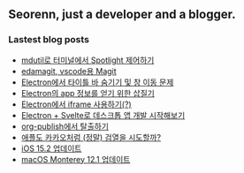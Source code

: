 ## Seorenn, just a developer and a blogger.

### Lastest blog posts

<!-- BLOG-POST-LIST:START -->
- [mdutil로 터미널에서 Spotlight 제어하기](https://seorenn.tistory.com/217)
- [edamagit, vscode용 Magit](https://seorenn.tistory.com/225)
- [Electron에서 타이틀 바 숨기기 및 창 이동 문제](https://seorenn.tistory.com/221)
- [Electron의 app 정보를 얻기 위한 삽질기](https://seorenn.tistory.com/220)
- [Electron에서 iframe 사용하기&lpar;?&rpar;](https://seorenn.tistory.com/219)
- [Electron + Svelte로 데스크톱 앱 개발 시작해보기](https://seorenn.tistory.com/210)
- [org-publish에서 탈출하기](https://seorenn.tistory.com/216)
- [애플도 카카오처럼 &lpar;정말&rpar; 검열을 시도할까?](https://seorenn.tistory.com/215)
- [iOS 15.2 업데이트](https://seorenn.tistory.com/214)
- [macOS Monterey 12.1 업데이트](https://seorenn.tistory.com/213)
<!-- BLOG-POST-LIST:END -->
